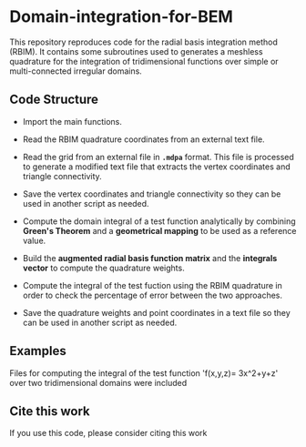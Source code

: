 # Domain-integration-for-BEM
This repository reproduces code for the radial basis integration method (RBIM). It contains some subroutines used to generates a meshless quadrature for the integration of tridimensional functions over simple or multi-connected irregular domains.

## Code Structure

- Import the main functions.  
- Read the RBIM quadrature coordinates from an external text file.  
- Read the grid from an external file in **`.mdpa`** format. This file is processed to generate a modified text file that extracts the vertex coordinates and triangle connectivity.  
- Save the vertex coordinates and triangle connectivity so they can be used in another script as needed.  

- Compute the domain integral of a test function analytically by combining **Green's Theorem** and a **geometrical mapping** to be used as a reference value.  

- Build the **augmented radial basis function matrix** and the **integrals vector** to compute the quadrature weights. 
- Compute the integral of the test fuction using the RBIM quadrature in order to check the percentage of error between the two approaches. 
- Save the quadrature weights and point coordinates in a text file so they can be used in another script as needed.  

## Examples

Files for computing the integral of the test function 'f(x,y,z)= 3x^2+y+z' over two tridimensional domains were included 

## Cite this work

If you use this code, please consider citing this work